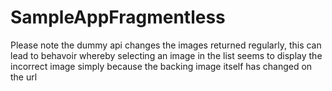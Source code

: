 # SampleAppFragmentless

Please note the dummy api changes the images returned regularly, this can lead to behavoir whereby selecting an image in the list seems to display the incorrect image simply because the backing image itself has changed on the url
